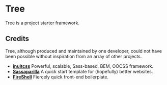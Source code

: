 # Tree

Tree is a project starter framework.

## Credits

Tree, although produced and maintained by one developer, could not have
been possible without inspiration from an array of other projects.

* **[inuitcss](https://twitter.com/inuitcss)** Powerful, scalable, Sass-based, BEM, OOCSS framework.
* **[Sassaparilla](https://twitter.com/fff_sass)** A quick start template for (hopefully) better websites.
* **[FireShell](https://twitter.com/getfireshell)** Fiercely quick front-end boilerplate.

